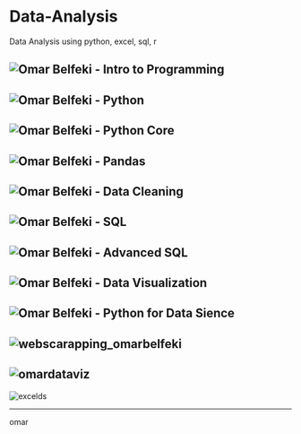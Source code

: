 # Data-Analysis                  
Data Analysis using python, excel, sql, r

![Omar Belfeki - Intro to Programming](https://github.com/user-attachments/assets/325070f8-d1fc-47ac-97ed-c991b60c1432)
---------------------------------------------------------------------------------------------------------
![Omar Belfeki - Python](https://github.com/user-attachments/assets/de006a00-cdaa-46d2-badf-ca83502f055a)
---------------------------------------------------------------------------------------------------------
![Omar Belfeki - Python Core](https://github.com/user-attachments/assets/cd28db36-c5b5-420c-9353-ddc3b2c61d1b)
---------------------------------------------------------------------------------------------------------
![Omar Belfeki - Pandas](https://github.com/user-attachments/assets/b95b63ca-507f-4a3f-8f3c-b08fc2615e81)
---------------------------------------------------------------------------------------------------------
![Omar Belfeki - Data Cleaning](https://github.com/user-attachments/assets/34bb1921-7d62-451a-9a5a-d194a864d63c)
---------------------------------------------------------------------------------------------------------
![Omar Belfeki - SQL](https://github.com/user-attachments/assets/f86bba4c-ad15-406e-bb4d-878ba7d322a4)
---------------------------------------------------------------------------------------------------------
![Omar Belfeki - Advanced SQL](https://github.com/user-attachments/assets/195c13f8-e798-40b8-8f75-696b1ba03a70)
---------------------------------------------------------------------------------------------------------
![Omar Belfeki - Data Visualization](https://github.com/user-attachments/assets/6c5ef925-9538-4438-b078-eb7be4c82f4a)
---------------------------------------------------------------------------------------------------------
![Omar Belfeki - Python for Data Sience](https://github.com/user-attachments/assets/05941073-97c4-4ccc-b0e0-af4eb76f14cc)
---------------------------------------------------------------------------------------------------------
![webscarapping_omarbelfeki](https://github.com/user-attachments/assets/d08f6f9f-a4f2-411c-8e05-87461227c802)
---------------------------------------------------------------------------------------------------------
![omardataviz](https://github.com/user-attachments/assets/57074051-2d7f-445c-bec5-7516b1644559)
---------------------------------------------------------------------------------------------------------
![excelds](https://github.com/user-attachments/assets/c0de767f-798b-40cb-b422-2af8de78d1db)

---------------------------------------------------------------------------------------------------------








omar
